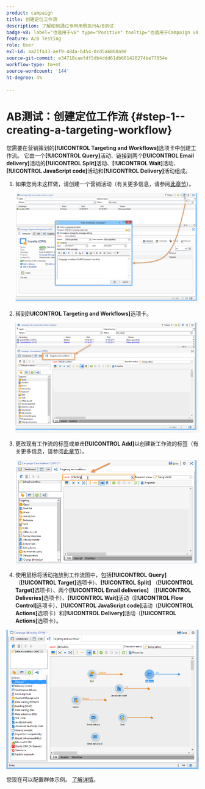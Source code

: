 ```yaml
---
product: campaign
title: 创建定位工作流
description: 了解如何通过专用用例执行A/B测试
badge-v8: label="也适用于v8" type="Positive" tooltip="也适用于Campaign v8"
feature: A/B Testing
role: User
exl-id: aa21fa33-aef9-484a-b454-0cd5a6868a98
source-git-commit: e34718caefdf5db4ddd61db601420274be77054e
workflow-type: tm+mt
source-wordcount: '144'
ht-degree: 4%

---
```


# AB测试：创建定位工作流 {#step-1--creating-a-targeting-workflow}

您需要在营销策划的&#x200B;**[!UICONTROL Targeting and Workflows]**&#x200B;选项卡中创建工作流。 它由一个&#x200B;**[!UICONTROL Query]**&#x200B;活动、链接到两个&#x200B;**[!UICONTROL Email delivery]**&#x200B;活动的&#x200B;**[!UICONTROL Split]**&#x200B;活动、**[!UICONTROL Wait]**&#x200B;活动、**[!UICONTROL JavaScript code]**&#x200B;活动和&#x200B;**[!UICONTROL Delivery]**&#x200B;活动组成。

1. 如果您尚未这样做，请创建一个营销活动（有关更多信息，请参阅[此章节](../../campaign/using/setting-up-marketing-campaigns.md#creating-a-campaign)）。

   ![](assets/use_case_abtesting_targetwkfl_001.png)

1. 转到&#x200B;**[!UICONTROL Targeting and Workflows]**&#x200B;选项卡。

   ![](assets/use_case_abtesting_targetwkfl_002.png)

1. 更改现有工作流的标签或单击&#x200B;**[!UICONTROL Add]**&#x200B;以创建新工作流的标签（有关更多信息，请参阅[此章节](../../campaign/using/marketing-campaign-deliveries.md#selecting-the-target-population)）。

   ![](assets/use_case_abtesting_targetwkfl_003.png)

1. 使用鼠标将活动拖放到工作流图中，包括&#x200B;**[!UICONTROL Query]** （**[!UICONTROL Target]**&#x200B;选项卡）、**[!UICONTROL Split]** （**[!UICONTROL Target]**&#x200B;选项卡）、两个&#x200B;**[!UICONTROL Email deliveries]** （**[!UICONTROL Deliveries]**&#x200B;选项卡）、**[!UICONTROL Wait]**&#x200B;活动（**[!UICONTROL Flow Control]**&#x200B;选项卡）、**[!UICONTROL JavaScript code]**&#x200B;活动（**[!UICONTROL Actions]**&#x200B;选项卡）和&#x200B;**[!UICONTROL Delivery]**&#x200B;活动（**[!UICONTROL Actions]**&#x200B;选项卡）。

![](assets/use_case_abtesting_targetwkfl_004.png)

您现在可以配置群体示例。 [了解详情](a-b-testing-uc-population-samples.md)。
